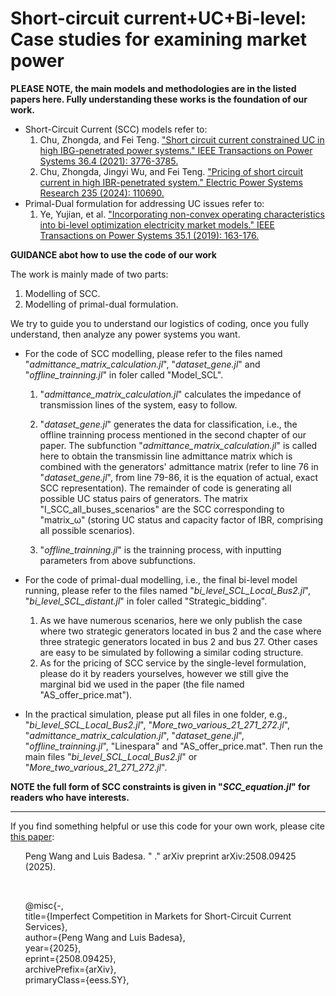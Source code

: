 # Short-circuit current+UC+Bi-level: Case studies for examining market power

**PLEASE NOTE, the main models and methodologies are in the listed papers here. Fully understanding these works is the foundation of our work.**
- Short-Circuit Current (SCC) models refer to:
  1. Chu, Zhongda, and Fei Teng. ["Short circuit current constrained UC in high IBG-penetrated power systems." IEEE Transactions on Power Systems 36.4 (2021): 3776-3785.](https://ieeexplore.ieee.org/abstract/document/9329077)
  2. Chu, Zhongda, Jingyi Wu, and Fei Teng. ["Pricing of short circuit current in high IBR-penetrated system." Electric Power Systems Research 235 (2024): 110690.](https://www.sciencedirect.com/science/article/pii/S0378779624005765)
- Primal-Dual formulation for addressing UC issues refer to:
  1. Ye, Yujian, et al. ["Incorporating non-convex operating characteristics into bi-level optimization electricity market models." IEEE Transactions on Power Systems 35.1 (2019): 163-176.](https://ieeexplore.ieee.org/abstract/document/8746573)

**GUIDANCE abot how to use the code of our work**

The work is mainly made of two parts:
1. Modelling of SCC.
2. Modelling of primal-dual formulation.

We try to guide you to understand our logistics of coding, once you fully understand, then analyze any power systems you want.
- For the code of SCC modelling, please refer to the files named "_admittance_matrix_calculation.jl_", "_dataset_gene.jl_" and "_offline_trainning.jl_" in foler called "Model_SCL".

  1. "_admittance_matrix_calculation.jl_" calculates the impedance of transmission lines of the system, easy to follow.

  2. "_dataset_gene.jl_" generates the data for classification, i.e., the offline trainning process mentioned in the second chapter of our paper. The subfunction "_admittance_matrix_calculation.jl_" is called here to obtain the transmissin line admittance matrix which is combined with the generators' admittance matrix (refer to line 76 in "_dataset_gene.jl_", from line 79-86, it is the equation of actual, exact SCC representation). The remainder of code is generating all possible UC status pairs of generators. The matrix "I_SCC_all_buses_scenarios" are the SCC corresponding to "matrix_ω" (storing UC status and capacity factor of IBR, comprising all possible scenarios).

  3. "_offline_trainning.jl_" is the trainning process, with inputting parameters from above subfunctions.

- For the code of primal-dual modelling, i.e., the final bi-level model running, please refer to the files named "_bi_level_SCL_Local_Bus2.jl_", "_bi_level_SCL_distant.jl_" in foler called "Strategic_bidding".

  1. As we have numerous scenarios, here we only publish the case where two strategic generators located in bus 2 and the case where three strategic generators located in bus 2 and bus 27. Other cases are easy to be simulated by following a similar coding structure.
  2. As for the pricing of SCC service by the single-level formulation, please do it by readers yourselves, however we still give the marginal bid we used in the paper (the file named "AS_offer_price.mat"). 

- In the practical simulation, please put all files in one folder, e.g., "_bi_level_SCL_Local_Bus2.jl_", "_More_two_various_21_271_272.jl_", "_admittance_matrix_calculation.jl_", "_dataset_gene.jl_", "_offline_trainning.jl_", "Linespara" and "AS_offer_price.mat". Then run the main files "_bi_level_SCL_Local_Bus2.jl_" or "_More_two_various_21_271_272.jl_".

**NOTE the full form of SCC constraints is given in "_SCC_equation.jl_" for readers who have interests.**

----

If you find something helpful or use this code for your own work, please cite [this paper](https://arxiv.org/abs/2508.09425v1):
<ol>
      Peng Wang and Luis Badesa. " ." arXiv preprint arXiv:2508.09425 (2025).
</ol>
      <br>
      
<ol> 
@misc{-, <br>
      title={Imperfect Competition in Markets for Short-Circuit Current Services}, <br>
      author={Peng Wang and Luis Badesa},<br>
      year={2025},<br>
      eprint={2508.09425},<br>
      archivePrefix={arXiv},<br>
      primaryClass={eess.SY},<br>
